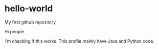 # hello-world
My first github repository

Hi people

I'm checking if this works. This profile mainly have Java and Python code. 
